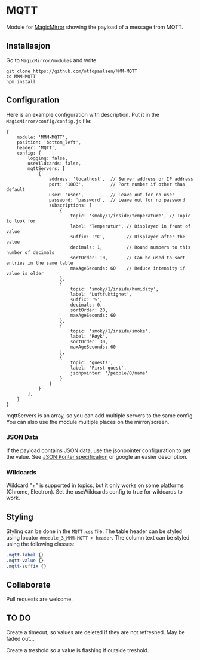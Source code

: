 # MQTT

Module for [MagicMirror](https://github.com/MichMich/MagicMirror/) showing the payload of a message from MQTT.


## Installasjon

Go to `MagicMirror/modules` and write

    git clone https://github.com/ottopaulsen/MMM-MQTT
    cd MMM-MQTT
    npm install



## Configuration

Here is an example configuration with description. Put it in the `MagicMirror/config/config.js` file:

    {
        module: 'MMM-MQTT',
        position: 'bottom_left',
        header: 'MQTT',
        config: {
            logging: false,
            useWildcards: false,
            mqttServers: [
                {
                    address: 'localhost',  // Server address or IP address
                    port: '1883',          // Port number if other than default
                    user: 'user',          // Leave out for no user
                    password: 'password',  // Leave out for no password
                    subscriptions: [
                        {
                            topic: 'smoky/1/inside/temperature', // Topic to look for
                            label: 'Temperatur', // Displayed in front of value
                            suffix: '°C',        // Displayed after the value
                            decimals: 1,         // Round numbers to this number of decimals
                            sortOrder: 10,       // Can be used to sort entries in the same table
                            maxAgeSeconds: 60    // Reduce intensity if value is older
                        },
                        {
                            topic: 'smoky/1/inside/humidity',
                            label: 'Luftfuktighet',
                            suffix: '%',
                            decimals: 0,
                            sortOrder: 20,
                            maxAgeSeconds: 60
                        },
                        {
                            topic: 'smoky/1/inside/smoke',
                            label: 'Røyk',
                            sortOrder: 30,
                            maxAgeSeconds: 60
                        },
                        {
                            topic: 'guests',
                            label: 'First guest',
                            jsonpointer: '/people/0/name'
                        }
                    ]
                }
            ],
        }
    }


mqttServers is an array, so you can add multiple servers to the same config. You can also use the module multiple places on the mirror/screen.

### JSON Data

If the payload contains JSON data, use the jsonpointer configuration to get the value. See [JSON Ponter specification](https://tools.ietf.org/html/rfc6901) or google an easier description.

### Wildcards

Wildcard "+" is supported in topics, but it only works on some platforms (Chrome, Electron). Set the useWildcards config to true for wildcards to work.

## Styling

Styling can be done in the `MQTT.css` file. The table header can be styled using locator `#module_3_MMM-MQTT > header`. The column text can be styled using the following classes:

```css
.mqtt-label {}
.mqtt-value {}
.mqtt-suffix {}
```

## Collaborate

Pull requests are welcome.

## TO DO


Create a timeout, so values are deleted if they are not refreshed. May be faded out...

Create a treshold so a value is flashing if outside treshold.
